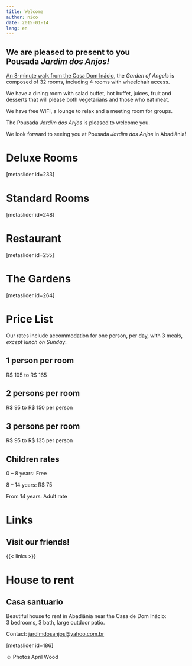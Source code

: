 ```yaml
---
title: Welcome
author: nico
date: 2015-01-14
lang: en
---
```


## We are pleased to present to you Pousada <i>Jardim dos Anjos!</i>

<a href="http://goo.gl/maps/i1L2U"><span class="domInacio">An 8-minute walk from the Casa Dom Inácio</span></a>, the <i>Garden of Angels</i> is composed of 32 rooms, including 4 rooms with wheelchair access.

We have a dining room with salad buffet, hot buffet, juices, fruit and desserts that will please both vegetarians and those who eat meat.

We have free WiFi, a lounge to relax and a meeting room for groups.

The Pousada <i>Jardim dos Anjos</i> is pleased to welcome you.

We look forward to seeing you at Pousada <i>Jardim dos Anjos</i> in Abadiânia!
<h1 id="photos_chambres_deluxes">Deluxe Rooms</h1>
[metaslider id=233]
<h1 id="photos_chambres_standards">Standard Rooms</h1>
[metaslider id=248]
<h1 id="photos_coin-repas">Restaurant</h1>
[metaslider id=255]
<h1 id="photos_jardins">The Gardens</h1>
[metaslider id=264]
<div style="display: none;">
<h1>Photos</h1>
[metaslider id=92]

*Photos by Pasha Antonov: <a href="http://www.pavelantonov.com">www.pavelantonov.com</a>

</div>
<h1>Price List</h1>
Our rates include accommodation for one person, per day, with 3 meals, <em>except lunch on Sunday</em>.
<h2>1 person per room</h2>
R$ 105 to R$ 165
<h2>2 persons per room</h2>
R$ 95 to R$ 150 per person
<h2>3 persons per room</h2>
R$ 95 to R$ 135 per person
<h2>Children rates</h2>
0 – 8 years: Free

8 – 14 years: R$ 75

From 14 years: Adult rate

<!--
<h1>Testimonials</h1>
-->
<!-- Vide -->
<h1>Links</h1>
<h2>Visit our friends!</h2>

{{< links >}}


<h1>House to rent</h1>
<h2>Casa santuario</h2>
Beautiful house to rent in Abadiânia near the Casa de Dom Inácio: 3 bedrooms, 3 bath, large outdoor patio.

Contact: <a href="mailto:jardimdosanjos@yahoo.com.br">jardimdosanjos@yahoo.com.br</a>

[metaslider id=186]

☺ Photos April Wood

